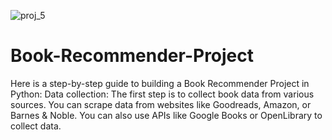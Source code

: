 ![proj_5](https://github.com/kiransindam/Book-Recommender-Project/assets/101730779/576ff561-44a5-4f8b-8587-9e6e4b793c01)
# Book-Recommender-Project
Here is a step-by-step guide to building a Book Recommender Project in Python:  Data collection: The first step is to collect book data from various sources. You can scrape data from websites like Goodreads, Amazon, or Barnes &amp; Noble. You can also use APIs like Google Books or OpenLibrary to collect data. 
